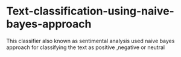 # Text-classification-using-naive-bayes-approach
This classifier also known as sentimental analysis used naive bayes approach for classifying the text  as positive ,negative or neutral
